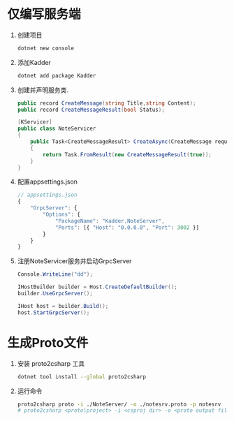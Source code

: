 # 仅编写服务端

1.  创建项目
    
    ```sh
    dotnet new console
    ```
2.  添加Kadder
    
    ```sh
    dotnet add package Kadder
    ```

3.  创建并声明服务类.
    
    ```csharp
    public record CreateMessage(string Title,string Content);
    public record CreateMessageResult(bool Status);
    
    [KServicer]
    public class NoteServicer
    {
    	public Task<CreateMessageResult> CreateAsync(CreateMessage request)
    	{
    		return Task.FromResult(new CreateMessageResult(true));
    	}
    }
    ```

4.  配置appsettings.json
    
    ```js
    // appsettings.json
    {
    	"GrpcServer": {
    		"Options": {
    			"PackageName": "Kadder.NoteServer",
    			"Ports": [{ "Host": "0.0.0.0", "Port": 3002 }]
    		}
    	}
    }
    
    ```

5.  注册NoteServicer服务并启动GrpcServer
    
    ```csharp
    Console.WriteLine("dd");
    
    IHostBuilder builder = Host.CreateDefaultBuilder();
    builder.UseGrpcServer();
    
    IHost host = builder.Build();
    host.StartGrpcServer();
    ```


# 生成Proto文件

1.  安装 proto2csharp 工具
    
    ```sh
    dotnet tool install --global proto2csharp
    ```

2.  运行命令
    
    ```sh
    proto2csharp proto -i ./NoteServer/ -o ./notesrv.proto -p notesrv
    # proto2csharp <proto|project> -i <csproj dir> -o <proto output file> -p <package>
    ```